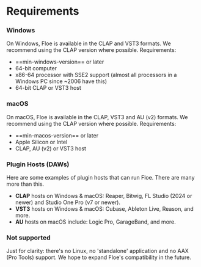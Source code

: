 <!--
SPDX-FileCopyrightText: 2024 Sam Windell
SPDX-License-Identifier: GPL-3.0-or-later
-->

# Requirements

### <i class="fa fa-windows"></i> Windows
On Windows, Floe is available in the CLAP and VST3 formats. We recommend using the CLAP version where possible. Requirements:

- ==min-windows-version== or later
- 64-bit computer
- x86-64 processor with SSE2 support (almost all processors in a Windows PC since ~2006 have this)
- 64-bit CLAP or VST3 host

### <i class="fa fa-apple"></i> macOS
On macOS, Floe is available in the CLAP, VST3 and AU (v2) formats. We recommend using the CLAP version where possible. Requirements:

- ==min-macos-version== or later
- Apple Silicon or Intel
- CLAP, AU (v2) or VST3 host

### Plugin Hosts (DAWs)
Here are some examples of plugin hosts that can run Floe. There are many more than this.
- **CLAP** hosts on Windows & macOS: Reaper, Bitwig, FL Studio (2024 or newer) and Studio One Pro (v7 or newer).
- **VST3** hosts on Windows & macOS: Cubase, Ableton Live, Reason, and more.
- **AU** hosts on macOS include: Logic Pro, GarageBand, and more.

### Not supported
Just for clarity: there's no Linux, no 'standalone' application and no AAX (Pro Tools) support. We hope to expand Floe's compatibility in the future.
